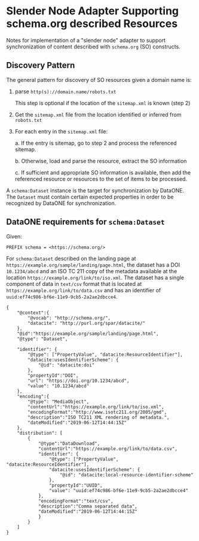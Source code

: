 # Slender Node Adapter Supporting schema.org described Resources

Notes for implementation of a "slender node" adapter to support synchronization
of content described with `schema.org` (SO) constructs.

## Discovery Pattern

The general pattern for discovery of SO resources given a domain name is:

1. parse `http(s)://domain.name/robots.txt`

   This step is optional if the location of the `sitemap.xml` is known (step 2)

2. Get the `sitemap.xml` file from the location identified or inferred from `robots.txt`

3. For each entry in the `sitemap.xml` file:

   a. If the entry is sitemap, go to step 2 and process the referenced sitemap.

   b. Otherwise, load and parse the resource, extract the SO information

   c. If sufficient and appropriate SO information is available, then add the
      referenced resource or resources to the set of items to be processed.

A `schema:Dataset` instance is the target for synchronization by DataONE. The
`Dataset` must contain certain expected properties in order to be recognized
by DataONE for synchronization.

## DataONE requirements for `schema:Dataset`

Given:

```
PREFIX schema = <https://schema.org/>
```

For `schema:Dataset` described on the landing page at `https://example.org/sample/landing/page.html`,
the dataset has a DOI `10.1234/abcd` and an ISO TC 211 copy of the metadata
available at the location `https://example.org/link/to/iso.xml`. The dataset
has a single component of data in `text/csv` format that is located at
`https://example.org/link/to/data.csv` and has an identifier of
`uuid:ef74c986-bf6e-11e9-9cb5-2a2ae2dbcce4`.

```
{
    "@context":{
        "@vocab": "http://schema.org/",
        "datacite": "http://purl.org/spar/datacite/"
    },
    "@id":"https://example.org/sample/landing/page.html",
    "@type": "Dataset",

    "identifier": {
        "@type": ["PropertyValue", "datacite:ResourceIdentifier"],
        "datacite:usesIdentifierScheme": {
            "@id": "datacite:doi"
        },
        "propertyId":"DOI",
        "url": "https://doi.org/10.1234/abcd",
        "value": "10.1234/abcd"
    },
    "encoding":{
        "@type": "MediaObject",
        "contentUrl":"https://example.org/link/to/iso.xml",
        "encodingFormat":"http://www.isotc211.org/2005/gmd",
        "description":"ISO TC211 XML rendering of metadata.",
        "dateModified":"2019-06-12T14:44:15Z"
    },
    "distribution": [
        {
            "@type":"DataDownload",
            "contentUrl":"https://example.org/link/to/data.csv",
            "identifier": {
                "@type": ["PropertyValue", "datacite:ResourceIdentifier"],
                "datacite:usesIdentifierScheme": {
                    "@id": "datacite:local-resource-identifier-scheme"
                },
                "propertyId":"UUID",
                "value": "uuid:ef74c986-bf6e-11e9-9cb5-2a2ae2dbcce4"              
            },
            "encodingFormat":"text/csv",
            "description":"Comma separated data",
            "dateModified":"2019-06-12T14:44:15Z"            
            }
        }
    ]
}
```
